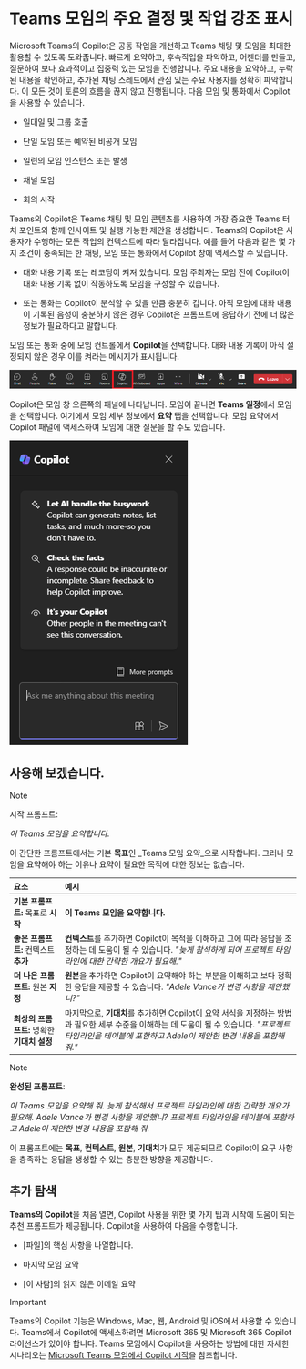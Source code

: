 # Teams 모임의 주요 결정 및 작업 강조 표시

Microsoft Teams의 Copilot은 공동 작업을 개선하고 Teams 채팅 및 모임을 최대한 활용할 수 있도록 도와줍니다. 빠르게 요약하고, 후속작업을 파악하고, 어젠더를 만들고, 질문하여 보다 효과적이고 집중력 있는 모임을 진행합니다. 주요 내용을 요약하고, 누락된 내용을 확인하고, 추가된 채팅 스레드에서 관심 있는 주요 사용자를 정확히 파악합니다. 이 모든 것이 토론의 흐름을 끊지 않고 진행됩니다. 다음 모임 및 통화에서 Copilot을 사용할 수 있습니다.

- 일대일 및 그룹 호출

- 단일 모임 또는 예약된 비공개 모임

- 일련의 모임 인스턴스 또는 발생

- 채널 모임

- 회의 시작

Teams의 Copilot은 Teams 채팅 및 모임 콘텐츠를 사용하여 가장 중요한 Teams 터치 포인트와 함께 인사이트 및 실행 가능한 제안을 생성합니다. Teams의 Copilot은 사용자가 수행하는 모든 작업의 컨텍스트에 따라 달라집니다. 예를 들어 다음과 같은 몇 가지 조건이 충족되는 한 채팅, 모임 또는 통화에서 Copilot 창에 액세스할 수 있습니다.

- 대화 내용 기록 또는 레코딩이 켜져 있습니다. 모임 주최자는 모임 전에 Copilot이 대화 내용 기록 없이 작동하도록 모임을 구성할 수 있습니다.

-  또는 통화는 Copilot이 분석할 수 있을 만큼 충분히 깁니다. 아직 모임에 대화 내용이 기록된 음성이 충분하지 않은 경우 Copilot은 프롬프트에 응답하기 전에 더 많은 정보가 필요하다고 말합니다.

모임 또는 통화 중에 모임 컨트롤에서 **Copilot**을 선택합니다. 대화 내용 기록이 아직 설정되지 않은 경우 이를 켜라는 메시지가 표시됩니다.

![Teams 모임의 Copilot 아이콘 스크린샷.](../media/summarize_copilot-ribbon-teams.png)

Copilot은 모임 창 오른쪽의 패널에 나타납니다. 모임이 끝나면 **Teams 일정**에서 모임을 선택합니다. 여기에서 모임 세부 정보에서 **요약** 탭을 선택합니다. 모임 요약에서 Copilot 패널에 액세스하여 모임에 대한 질문을 할 수도 있습니다.

![처음 열 때 Teams의 Copilot 채팅 패널 스크린샷.](../media/summarize_copilot-pane-teams.png)

## 사용해 보겠습니다.

> [!NOTE]
> 시작 프롬프트:
>
> _이 Teams 모임을 요약합니다._

이 간단한 프롬프트에서는 기본 **목표**인 _Teams 모임 요약_으로 시작합니다. 그러나 모임을 요약해야 하는 이유나 요약이 필요한 목적에 대한 정보는 없습니다.

| 요소 | 예시 |
| :------ | :------- |
| **기본 프롬프트:** 목표로 **시작** | **이 Teams 모임을 요약합니다.** |
| **좋은 프롬프트:** 컨텍스트 **추가** | **컨텍스트**를 추가하면 Copilot이 목적을 이해하고 그에 따라 응답을 조정하는 데 도움이 될 수 있습니다. _"늦게 참석하게 되어 프로젝트 타임라인에 대한 간략한 개요가 필요해."_ |
| **더 나은 프롬프트:** 원본 **지정** | **원본**을 추가하면 Copilot이 요약해야 하는 부분을 이해하고 보다 정확한 응답을 제공할 수 있습니다. _"Adele Vance가 변경 사항을 제안했니?"_ |
| **최상의 프롬프트:** 명확한 **기대치 설정** | 마지막으로, **기대치**를 추가하면 Copilot이 요약 서식을 지정하는 방법과 필요한 세부 수준을 이해하는 데 도움이 될 수 있습니다. _"프로젝트 타임라인을 테이블에 포함하고 Adele이 제안한 변경 내용을 포함해 줘."_ |

> [!NOTE]
> **완성된 프롬프트**:
>
> _이 Teams 모임을 요약해 줘. 늦게 참석해서 프로젝트 타임라인에 대한 간략한 개요가 필요해. Adele Vance가 변경 사항을 제안했니? 프로젝트 타임라인을 테이블에 포함하고 Adele이 제안한 변경 내용을 포함해 줘._

이 프롬프트에는 **목표**, **컨텍스트**, **원본**, **기대치**가 모두 제공되므로 Copilot이 요구 사항을 충족하는 응답을 생성할 수 있는 충분한 방향을 제공합니다.

## 추가 탐색

**Teams의 Copilot**을 처음 열면, Copilot 사용을 위한 몇 가지 팁과 시작에 도움이 되는 추천 프롬프트가 제공됩니다. Copilot을 사용하여 다음을 수행합니다.

- [파일]의 핵심 사항을 나열합니다.

- 마지막 모임 요약

- [이 사람]의 읽지 않은 이메일 요약

> [!IMPORTANT]
> Teams의 Copilot 기능은 Windows, Mac, 웹, Android 및 iOS에서 사용할 수 있습니다. Teams에서 Copilot에 액세스하려면 Microsoft 365 및 Microsoft 365 Copilot 라이선스가 있어야 합니다. Teams 모임에서 Copilot을 사용하는 방법에 대한 자세한 시나리오는 [Microsoft Teams 모임에서 Copilot 시작](https://support.microsoft.com/office/get-started-with-copilot-in-microsoft-teams-meetings-0bf9dd3c-96f7-44e2-8bb8-790bedf066b1)을 참조합니다.
